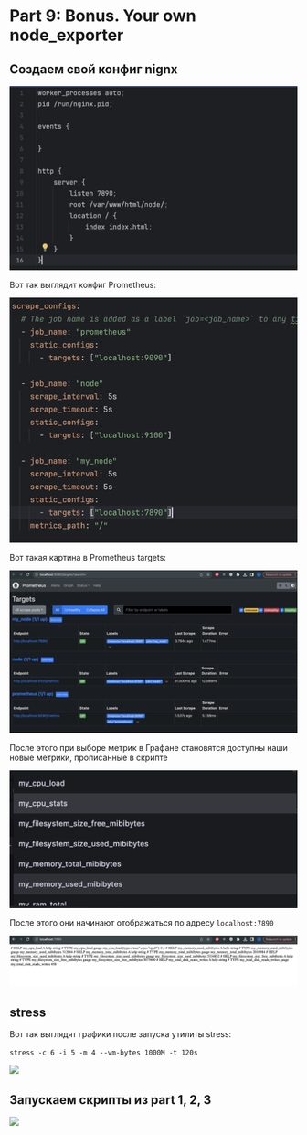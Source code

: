 # Part 9: Bonus. Your own node_exporter

## Создаем свой конфиг nignx

![](./img/nginx_config.png)

Вот так выглядит конфиг Prometheus:

![](./img/prometheus_config.png)

Вот такая картина в Prometheus targets:

![](./img/prometheus_nodes.png)

После этого при выборе метрик в Графане становятся доступны наши новые метрики,
прописанные в скрипте

![](./img/new_metrics.png)

После этого они начинают отображаться по адресу ```localhost:7890```

![](./img/metrics_on_localhost.png)

## stress

Вот так выглядят графики после запуска утилиты stress:

```stress -c 6 -i 5 -m 4 --vm-bytes 1000M -t 120s```

![](./img/stress_my_metrics.png)

## Запускаем скрипты из part 1, 2, 3

![](./img/scripts_work.png)
